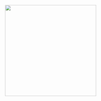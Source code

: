 


<img src="https://github.com/user-attachments/assets/eabe73bb-5f41-4605-b41b-6bc93e13d1ac" width="300" />
